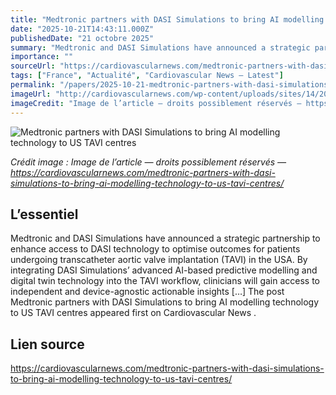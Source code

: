 ```yaml
---
title: "Medtronic partners with DASI Simulations to bring AI modelling technology to US TAVI centres"
date: "2025-10-21T14:43:11.000Z"
publishedDate: "21 octobre 2025"
summary: "Medtronic and DASI Simulations have announced a strategic partnership to enhance access to DASI technology to optimise outcomes for patients undergoing transcatheter aortic valve implantation (TAVI) in the USA. By integrating DASI Simulations’ advanced AI-based predictive modelling and digital twin technology into the TAVI workflow, clinicians will gain access to independent and device-agnostic actionable insights [&#8230;] The post Medtronic partners with DASI Simulations to bring AI modelling technology to US TAVI centres appeared first on Cardiovascular News ."
importance: ""
sourceUrl: "https://cardiovascularnews.com/medtronic-partners-with-dasi-simulations-to-bring-ai-modelling-technology-to-us-tavi-centres/"
tags: ["France", "Actualité", "Cardiovascular News — Latest"]
permalink: "/papers/2025-10-21-medtronic-partners-with-dasi-simulations-to-bring-ai-modelling-technology-to-us-tavi-centres"
imageUrl: "http://cardiovascularnews.com/wp-content/uploads/sites/14/2021/11/Medtronic.jpg"
imageCredit: "Image de l’article — droits possiblement réservés — https://cardiovascularnews.com/medtronic-partners-with-dasi-simulations-to-bring-ai-modelling-technology-to-us-tavi-centres/"
---
```


![Medtronic partners with DASI Simulations to bring AI modelling technology to US TAVI centres](http://cardiovascularnews.com/wp-content/uploads/sites/14/2021/11/Medtronic.jpg)

*Crédit image : Image de l’article — droits possiblement réservés — https://cardiovascularnews.com/medtronic-partners-with-dasi-simulations-to-bring-ai-modelling-technology-to-us-tavi-centres/*

## L’essentiel

Medtronic and DASI Simulations have announced a strategic partnership to enhance access to DASI technology to optimise outcomes for patients undergoing transcatheter aortic valve implantation (TAVI) in the USA. By integrating DASI Simulations’ advanced AI-based predictive modelling and digital twin technology into the TAVI workflow, clinicians will gain access to independent and device-agnostic actionable insights [&#8230;] The post Medtronic partners with DASI Simulations to bring AI modelling technology to US TAVI centres appeared first on Cardiovascular News .

## Lien source

https://cardiovascularnews.com/medtronic-partners-with-dasi-simulations-to-bring-ai-modelling-technology-to-us-tavi-centres/
